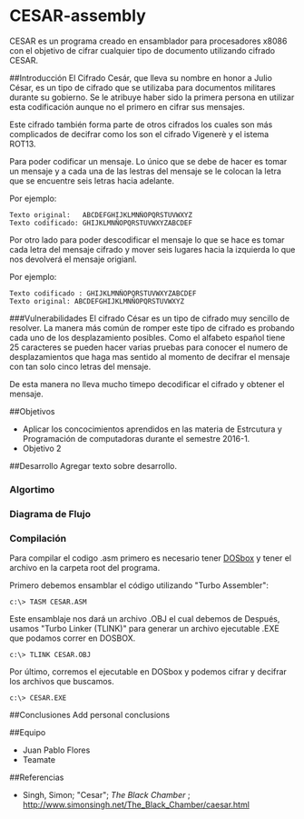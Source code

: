 # CESAR-assembly
CESAR es un programa creado en ensamblador para procesadores x8086 con el objetivo de cifrar cualquier tipo de documento utilizando cifrado CESAR.

##Introducción
El Cifrado Cesár, que lleva su nombre en honor a Julio César, es un tipo de cifrado que se utilizaba para documentos militares durante su gobierno. Se le atribuye haber sido la primera persona en utilizar esta codificación aunque no el primero en cifrar sus mensajes. 

Este cifrado también forma parte de otros cifrados los cuales son más complicados de decifrar como los son el cifrado Vigenerè y el istema ROT13.

Para poder codificar un mensaje. Lo único que se debe de hacer es tomar un mensaje y a cada una de las lestras del mensaje se le colocan la letra que se encuentre seis letras hacia adelante. 

Por ejemplo:

    Texto original:   ABCDEFGHIJKLMNÑOPQRSTUVWXYZ
    Texto codificado: GHIJKLMNÑOPQRSTUVWXYZABCDEF

Por otro lado para poder descodificar el mensaje lo que se hace es tomar cada letra del mensaje cifrado y mover seis lugares hacia la izquierda lo que nos devolverá el mensaje origianl. 

Por ejemplo:

    Texto codificado : GHIJKLMNÑOPQRSTUVWXYZABCDEF
    Texto original: ABCDEFGHIJKLMNÑOPQRSTUVWXYZ

###Vulnerabilidades
El cifrado César es un tipo de cifrado muy sencillo de resolver. La manera más común de romper este tipo de cifrado es probando cada uno de los desplazamiento posibles. Como el alfabeto español tiene 25 caracteres se pueden hacer varias pruebas para conocer el numero de desplazamientos que haga mas sentido al momento de decifrar el mensaje con tan solo cinco letras del mensaje. 

De esta manera no lleva mucho timepo decodificar el cifrado y obtener el mensaje.

##Objetivos
- Aplicar los concocimientos aprendidos en las materia de Estrcutura y Programación de computadoras durante el semestre 2016-1.
- Objetivo 2

##Desarrollo
Agregar texto sobre desarrollo.

### Algortimo


### Diagrama de Flujo



### Compilación
Para compilar el codigo .asm primero es necesario tener [DOSbox](http://www.dosbox.com/) y tener el archivo en la carpeta root del programa.

Primero debemos ensamblar el código utilizando "Turbo Assembler":

	c:\> TASM CESAR.ASM

Este ensamblaje nos dará un archivo .OBJ el cual debemos de  Después, usamos "Turbo Linker (TLINK)" para generar un archivo ejecutable .EXE que podamos correr en DOSBOX.

	c:\> TLINK CESAR.OBJ

Por último, corremos el ejecutable en DOSbox y podemos cifrar y decifrar los archivos que buscamos.
    
    c:\> CESAR.EXE


##Conclusiones
Add personal conclusions


##Equipo
- Juan Pablo Flores
- Teamate

##Referencias 
- Singh, Simon; "Cesar"; *The Black Chamber* ; <http://www.simonsingh.net/The_Black_Chamber/caesar.html>
